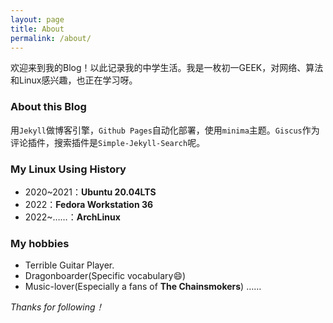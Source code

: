 ```yaml
---
layout: page
title: About
permalink: /about/
---
```

欢迎来到我的Blog！以此记录我的中学生活。我是一枚初一GEEK，对网络、算法和Linux感兴趣，也正在学习呀。

### About this Blog

用`Jekyll`做博客引擎，`Github Pages`自动化部署，使用`minima`主题。`Giscus`作为评论插件，搜索插件是`Simple-Jekyll-Search`呢。

### My Linux Using History

- 2020~2021：**Ubuntu 20.04LTS**
- 2022：**Fedora Workstation 36**
- 2022~……：**ArchLinux**

### My hobbies

- Terrible Guitar Player.
- Dragonboarder(Specific vocabulary😄)
- Music-lover(Especially a fans of **The Chainsmokers**)
……

*Thanks for following！*
